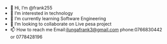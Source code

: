 - 👋 Hi, I’m @frank255
- 👀 I’m interested in technology
- 🌱 I’m currently learning Software Engineering
- 💞️ I’m looking to collaborate on Live pesa project
- 📫 How to reach me Email:ilungafrank3@gmail.com phone:0766830442 or 0778428196

<!---
frank255/frank255 is a ✨ special ✨ repository because its `README.md` (this file) appears on your GitHub profile.
You can click the Preview link to take a look at your changes.
--->
